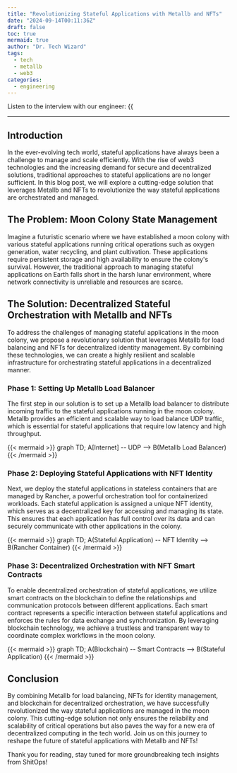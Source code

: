 ```yaml
---
title: "Revolutionizing Stateful Applications with Metallb and NFTs"
date: "2024-09-14T00:11:36Z"
draft: false
toc: true
mermaid: true
author: "Dr. Tech Wizard"
tags:
  - tech
  - metallb
  - web3
categories:
  - engineering
---
```


Listen to the interview with our engineer: {{<audio src="https://s3.chaops.de/shitops/podcasts/revolutionizing-stateful-applications-with-metallb-and-nfts.mp3" class="audio">}}

---

## Introduction

In the ever-evolving tech world, stateful applications have always been a challenge to manage and scale efficiently. With the rise of web3 technologies and the increasing demand for secure and decentralized solutions, traditional approaches to stateful applications are no longer sufficient. In this blog post, we will explore a cutting-edge solution that leverages Metallb and NFTs to revolutionize the way stateful applications are orchestrated and managed.

## The Problem: Moon Colony State Management

Imagine a futuristic scenario where we have established a moon colony with various stateful applications running critical operations such as oxygen generation, water recycling, and plant cultivation. These applications require persistent storage and high availability to ensure the colony's survival. However, the traditional approach to managing stateful applications on Earth falls short in the harsh lunar environment, where network connectivity is unreliable and resources are scarce.

## The Solution: Decentralized Stateful Orchestration with Metallb and NFTs

To address the challenges of managing stateful applications in the moon colony, we propose a revolutionary solution that leverages Metallb for load balancing and NFTs for decentralized identity management. By combining these technologies, we can create a highly resilient and scalable infrastructure for orchestrating stateful applications in a decentralized manner.

### Phase 1: Setting Up Metallb Load Balancer

The first step in our solution is to set up a Metallb load balancer to distribute incoming traffic to the stateful applications running in the moon colony. Metallb provides an efficient and scalable way to load balance UDP traffic, which is essential for stateful applications that require low latency and high throughput.

{{< mermaid >}}
graph TD;
    A[Internet] -- UDP --> B(Metallb Load Balancer)
{{< /mermaid >}}

### Phase 2: Deploying Stateful Applications with NFT Identity

Next, we deploy the stateful applications in stateless containers that are managed by Rancher, a powerful orchestration tool for containerized workloads. Each stateful application is assigned a unique NFT identity, which serves as a decentralized key for accessing and managing its state. This ensures that each application has full control over its data and can securely communicate with other applications in the colony.

{{< mermaid >}}
graph TD;
    A(Stateful Application) -- NFT Identity --> B(Rancher Container)
{{< /mermaid >}}

### Phase 3: Decentralized Orchestration with NFT Smart Contracts

To enable decentralized orchestration of stateful applications, we utilize smart contracts on the blockchain to define the relationships and communication protocols between different applications. Each smart contract represents a specific interaction between stateful applications and enforces the rules for data exchange and synchronization. By leveraging blockchain technology, we achieve a trustless and transparent way to coordinate complex workflows in the moon colony.

{{< mermaid >}}
graph TD;
    A(Blockchain) -- Smart Contracts --> B(Stateful Application)
{{< /mermaid >}}

## Conclusion

By combining Metallb for load balancing, NFTs for identity management, and blockchain for decentralized orchestration, we have successfully revolutionized the way stateful applications are managed in the moon colony. This cutting-edge solution not only ensures the reliability and scalability of critical operations but also paves the way for a new era of decentralized computing in the tech world. Join us on this journey to reshape the future of stateful applications with Metallb and NFTs!

Thank you for reading, stay tuned for more groundbreaking tech insights from ShitOps!